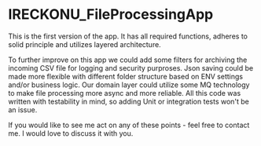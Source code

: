 # IRECKONU_FileProcessingApp

This is the first version of the app. It has all required functions, adheres to solid principle and utilizes layered architecture. 

To further improve on this app we could add some filters for archiving the incoming CSV file for logging and security purproses. 
Json saving could be made more flexible with different folder structure based on ENV settings and/or business logic.
Our domain layer could utilize some MQ technology to make file processing more async and more reliable.
All this code was written with testability in mind, so adding Unit or integration tests won't be an issue.

If you would like to see me act on any of these points - feel free to contact me. I would love to discuss it with you.
